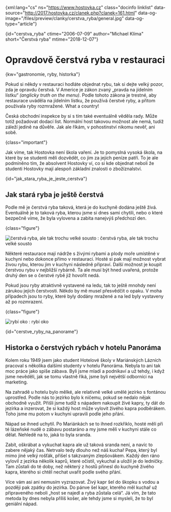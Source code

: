 
{xml:lang="cs" ns="https://www.hostovka.cz" class="docinfo linklist" data-source="http://2017.hostovka.cz/clanek.php?clanek=161.html" data-og-image="/files/preview/clanky/cerstva_ryba/general.jpg" data-og-type="article"}

{id="cerstva_ryba" ctime="2006-07-09" author="Michael Klíma" short="Čerstvá ryba" mtime="2018-12-07"}

# Opravdově čerstvá ryba v restauraci

{kw="gastronomie, ryby, historka"}

Pokud si někdy v restauraci hodláte objednat rybu, tak si dejte velký pozor, zda je opravdu čerstvá. V Americe je zákon zvaný „pravda na jídelním lístku“ _(anglicky truth on the menu)_. Podle tohoto zákona je trestné, aby restaurace uváděla na jídelním lístku, že používá čerstvé ryby, a přitom používala ryby rozmražené. What a country!

Česká obchodní inspekce by si s tím také eventuálně věděla rady. Může totiž požadovat dodací list. Normální host takovou možnost ale nemá, tudíž záleží jedině na důvěře. Jak ale říkám, v pohostinství nikomu nevěř, ani sobě.

{class="important"}

Jak víme, tak Hostovka není škola vaření. Je to pomyslná vysoká škola, na které by se studenti měli dozvědět, co jim za jejich peníze patří. To je ale podmíněno tím, že absolvent Hostovky ví, co si kde objednat neboli že studenti Hostovky mají alespoň základní znalosti o zbožíznalství.

{id="jak\_stara\_ryba\_je\_jeste_cerstva"}

## Jak stará ryba je ještě čerstvá

Podle mě je čerstvá ryba taková, která je do kuchyně dodána ještě živá. Eventuálně je to taková ryba, kterou jsme si dnes sami chytili, nebo o které bezpečně víme, že byla vylovena a zabita nanejvýš předchozí den.

{class="figure"}

![čerstvá ryba, ale tak trochu velké sousto][1] 
:   čerstvá ryba, ale tak trochu velké sousto

Některé restaurace mají nádrže s živými rybami a plody moře umístěné v kuchyni nebo dokonce přímo v restauraci. Hosté si pak mají možnost vybrat živou rybu, kterou jim v kuchyni následně připraví. Další možnost je koupit čerstvou rybu v nejbližší rybárně. Ta ale musí být hned uvařená, protože druhý den se o čerstvé rybě již hovořit nedá.

Pokud jsou ryby atraktivně vystavené na ledu, tak to ještě mnohdy není zárukou jejich čerstvosti. Někdo by mě musel přesvědčit o opaku. V moha případech jsou to ryby, které byly dodány mražené a na led byly vystaveny až po rozmrazení.

{class="figure"}

![rybí oko][2] 
:   rybí oko

{id="cerstve\_ryby\_na_panorame"}

## Historka o čerstvých rybách v hotelu Panoráma

Kolem roku 1949 jsem jako student Hotelové školy v Mariánských Lázních pracoval s několika dalšími studenty v hotelu Panoráma. Nebyla to ani tak moc práce jako spíše zábava. Byli jsme mladí a podnikaví a už tehdy, i když jsme nevěděli, jak se tomu vlastně říká, jsme byli největší odborníci na marketing.

Na zahradě u hotelu bylo mělké, ale relativně velké umělé jezírko s fontánou uprostřed. Podle nás to jezírko bylo k ničemu, pokud se nedalo nějak obchodně využít. Přišli jsme tudíž s nápadem nakoupit živé kapry, ty dát do jezírka a inzerovat, že si každý host může vylovit živého kapra podběrákem. Toho jsme mu potom v kuchyni upravili podle jeho přání.

Nápad se ihned uchytil. Po Mariánkách se to ihned rozkřiklo, hosté měli při té lázeňské nudě o zábavu postaráno a my jsme měli v kuchyni stále co dělat. Nehledě na to, jaká to byla sranda.

Zabít, oškrábat a vykuchat kapra ale už taková sranda není, a navíc to zabere nějaký čas. Netrvalo tedy dlouho než náš kuchař Pepa, který byl mimo jiné velký rošťák, přišel s takzvaným zlepšovákem. Každý den ráno vylovil z jezírka několik kaprů, které očistil, vykuchal a uložil je do ledničky. Tam zůstali do té doby, než některý z hostů přinesl do kuchyně živého kapra, kterého si chtěl nechat uvařit podle svého přání.

Více vám asi ani nemusím vyzrazovat. Živý kapr šel do škopku s vodou a později pak zpátky do jezírka. Do pánve šel kapr, kterého měl kuchař už připraveného neboli „host se najedl a ryba zůstala celá“. Já vím, že tato metoda by dnes nebyla příliš košer, ale tehdy jsme si mysleli, že to byl geniální nápad.

 [1]: http://2017.hostovka.cz/soubor/9-7-06-3.JPG
 [2]: http://2017.hostovka.cz/soubor/9-7-06-5.JPG

